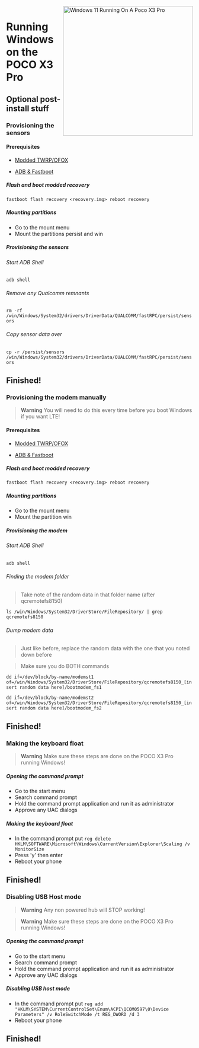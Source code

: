 <img align="right" src="https://github.com/woa-vayu/src_vayu_windows/blob/main/2Poco X3 Pro Windows.png" width="350" alt="Windows 11 Running On A Poco X3 Pro">


# Running Windows on the POCO X3 Pro

## Optional post-install stuff

### Provisioning the sensors

#### Prerequisites

- [Modded TWRP/OFOX](../../../releases/Recoveries)

- [ADB & Fastboot](https://developer.android.com/studio/releases/platform-tools)

##### Flash and boot modded recovery

```fastboot flash recovery <recovery.img> reboot recovery```

##### Mounting partitions

- Go to the mount menu
- Mount the partitions persist and win

##### Provisioning the sensors

###### Start ADB Shell

```adb shell```

###### Remove any Qualcomm remnants

```rm -rf /win/Windows/System32/drivers/DriverData/QUALCOMM/fastRPC/persist/sensors```

###### Copy sensor data over

```cp -r /persist/sensors /win/Windows/System32/drivers/DriverData/QUALCOMM/fastRPC/persist/sensors```

## Finished!




### Provisioning the modem manually

> **Warning** You will need to do this every time before you boot Windows if you want LTE!

#### Prerequisites

- [Modded TWRP/OFOX](../../../releases/Recoveries)

- [ADB & Fastboot](https://developer.android.com/studio/releases/platform-tools)

##### Flash and boot modded recovery

```fastboot flash recovery <recovery.img> reboot recovery```

##### Mounting partitions

- Go to the mount menu
- Mount the partition win

##### Provisioning the modem

###### Start ADB Shell

```adb shell```

###### Finding the modem folder

> Take note of the random data in that folder name (after qcremotefs8150)

```ls /win/Windows/System32/DriverStore/FileRepository/ | grep qcremotefs8150```

###### Dump modem data

> Just like before, replace the random data with the one that you noted down before

> Make sure you do BOTH commands

```dd if=/dev/block/by-name/modemst1 of=/win/Windows/System32/DriverStore/FileRepository/qcremotefs8150_[insert random data here]/bootmodem_fs1```

```dd if=/dev/block/by-name/modemst2 of=/win/Windows/System32/DriverStore/FileRepository/qcremotefs8150_[insert random data here]/bootmodem_fs2```

## Finished!




### Making the keyboard float

> **Warning** Make sure these steps are done on the POCO X3 Pro running Windows!

##### Opening the command prompt

- Go to the start menu
- Search command prompt
- Hold the command prompt application and run it as administrator
- Approve any UAC dialogs

##### Making the keyboard float

- In the command prompt put ```reg delete HKLM\SOFTWARE\Microsoft\Windows\CurrentVersion\Explorer\Scaling /v MonitorSize```
- Press 'y' then enter
- Reboot your phone

## Finished!




### Disabling USB Host mode

> **Warning** Any non powered hub will STOP working!

> **Warning** Make sure these steps are done on the POCO X3 Pro running Windows!

##### Opening the command prompt

- Go to the start menu
- Search command prompt
- Hold the command prompt application and run it as administrator
- Approve any UAC dialogs

##### Disabling USB host mode

- In the command prompt put ```reg add "HKLM\SYSTEM\CurrentControlSet\Enum\ACPI\QCOM0597\0\Device Parameters" /v RoleSwitchMode /t REG_DWORD /d 3```
- Reboot your phone

## Finished!
